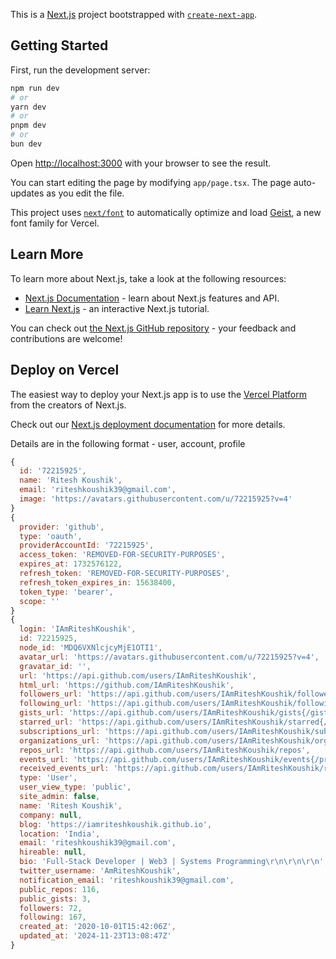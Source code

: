 This is a [Next.js](https://nextjs.org) project bootstrapped with [`create-next-app`](https://nextjs.org/docs/app/api-reference/cli/create-next-app).

## Getting Started

First, run the development server:

```bash
npm run dev
# or
yarn dev
# or
pnpm dev
# or
bun dev
```

Open [http://localhost:3000](http://localhost:3000) with your browser to see the result.

You can start editing the page by modifying `app/page.tsx`. The page auto-updates as you edit the file.

This project uses [`next/font`](https://nextjs.org/docs/app/building-your-application/optimizing/fonts) to automatically optimize and load [Geist](https://vercel.com/font), a new font family for Vercel.

## Learn More

To learn more about Next.js, take a look at the following resources:

- [Next.js Documentation](https://nextjs.org/docs) - learn about Next.js features and API.
- [Learn Next.js](https://nextjs.org/learn) - an interactive Next.js tutorial.

You can check out [the Next.js GitHub repository](https://github.com/vercel/next.js) - your feedback and contributions are welcome!

## Deploy on Vercel

The easiest way to deploy your Next.js app is to use the [Vercel Platform](https://vercel.com/new?utm_medium=default-template&filter=next.js&utm_source=create-next-app&utm_campaign=create-next-app-readme) from the creators of Next.js.

Check out our [Next.js deployment documentation](https://nextjs.org/docs/app/building-your-application/deploying) for more details.

Details are in the following format - user, account, profile
```js
{
  id: '72215925',
  name: 'Ritesh Koushik',
  email: 'riteshkoushik39@gmail.com',
  image: 'https://avatars.githubusercontent.com/u/72215925?v=4'
}
{
  provider: 'github',
  type: 'oauth',
  providerAccountId: '72215925',
  access_token: 'REMOVED-FOR-SECURITY-PURPOSES',
  expires_at: 1732576122,
  refresh_token: 'REMOVED-FOR-SECURITY-PURPOSES',
  refresh_token_expires_in: 15638400,
  token_type: 'bearer',
  scope: ''
}
{
  login: 'IAmRiteshKoushik',
  id: 72215925,
  node_id: 'MDQ6VXNlcjcyMjE1OTI1',
  avatar_url: 'https://avatars.githubusercontent.com/u/72215925?v=4',
  gravatar_id: '',
  url: 'https://api.github.com/users/IAmRiteshKoushik',
  html_url: 'https://github.com/IAmRiteshKoushik',
  followers_url: 'https://api.github.com/users/IAmRiteshKoushik/followers',
  following_url: 'https://api.github.com/users/IAmRiteshKoushik/following{/other_user}',
  gists_url: 'https://api.github.com/users/IAmRiteshKoushik/gists{/gist_id}',
  starred_url: 'https://api.github.com/users/IAmRiteshKoushik/starred{/owner}{/repo}',
  subscriptions_url: 'https://api.github.com/users/IAmRiteshKoushik/subscriptions',
  organizations_url: 'https://api.github.com/users/IAmRiteshKoushik/orgs',
  repos_url: 'https://api.github.com/users/IAmRiteshKoushik/repos',
  events_url: 'https://api.github.com/users/IAmRiteshKoushik/events{/privacy}',
  received_events_url: 'https://api.github.com/users/IAmRiteshKoushik/received_events',
  type: 'User',
  user_view_type: 'public',
  site_admin: false,
  name: 'Ritesh Koushik',
  company: null,
  blog: 'https://iamriteshkoushik.github.io',
  location: 'India',
  email: 'riteshkoushik39@gmail.com',
  hireable: null,
  bio: 'Full-Stack Developer | Web3 | Systems Programming\r\n\r\n\r\n',
  twitter_username: 'AmRiteshKoushik',
  notification_email: 'riteshkoushik39@gmail.com',
  public_repos: 116,
  public_gists: 3,
  followers: 72,
  following: 167,
  created_at: '2020-10-01T15:42:06Z',
  updated_at: '2024-11-23T13:08:47Z'
}
```

